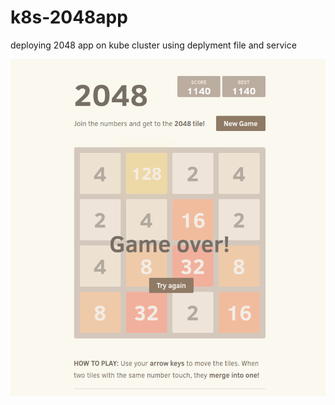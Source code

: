 # k8s-2048app
deploying 2048 app on kube cluster using deplyment file and service 


![Alt text](image.png)